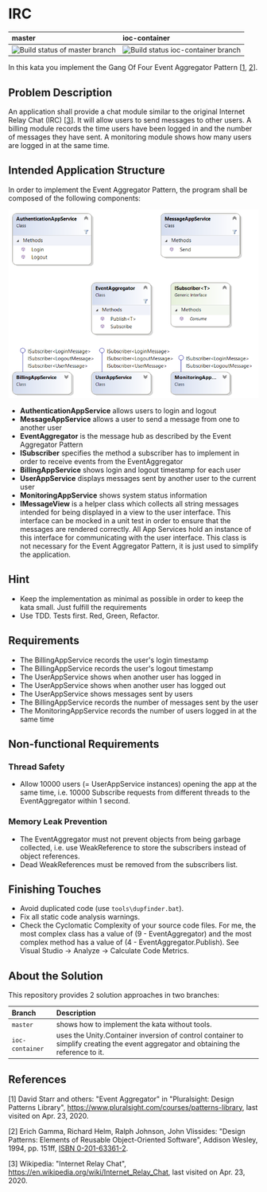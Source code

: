 # IRC

| master | ioc-container |
| :----- | :------------ |
| ![Build status of master branch](https://github.com/wonderbird/kata-gof-pattern-eventaggregator-irc/workflows/.NET%20Core/badge.svg?branch=master) | ![Build status ioc-container branch](https://github.com/wonderbird/kata-gof-pattern-eventaggregator-irc/workflows/.NET%20Core/badge.svg?branch=ioc-container) |

In this kata you implement the Gang Of Four Event Aggregator Pattern [[1](#ref-1), [2](#ref-2)].

## Problem Description

An application shall provide a chat module similar to the original Internet Relay Chat (IRC) [[3](#ref-3)]. It will allow users to send messages to other users. A billing module records the time users have been logged in and the number of messages they have sent. A monitoring module shows how many users are logged in at the same time.

## Intended Application Structure

In order to implement the Event Aggregator Pattern, the program shall be composed of the following components:

![Event Aggregator Pattern](EventAggregatorPattern.png)

- **AuthenticationAppService** allows users to login and logout
- **MessageAppService** allows a user to send a message from one to another user
- **EventAggregator** is the message hub as described by the Event Aggregator Pattern
- **ISubscriber** specifies the method a subscriber has to implement in order to receive events from the EventAggregator
- **BillingAppService** shows login and logout timestamp for each user
- **UserAppService** displays messages sent by another user to the current user
- **MonitoringAppService** shows system status information
- **IMessageView** is a helper class which collects all string messages intended for being displayed in a view to the user interface. This interface can be mocked in a unit test in order to ensure that the messages are rendered correctly. All App Services hold an instance of this interface for communicating with the user interface. This class is not necessary for the Event Aggregator Pattern, it is just used to simplify the application.

## Hint

- Keep the implementation as minimal as possible in order to keep the kata small. Just fulfill the requirements
- Use TDD. Tests first. Red, Green, Refactor.

## Requirements

- The BillingAppService records the user's login timestamp
- The BillingAppService records the user's logout timestamp
- The UserAppService shows when another user has logged in
- The UserAppService shows when another user has logged out
- The UserAppService shows messages sent by users
- The BillingAppService records the number of messages sent by the user
- The MonitoringAppService records the number of users logged in at the same time

## Non-functional Requirements

### Thread Safety

- Allow 10000 users (= UserAppService instances) opening the app at the same time, i.e. 10000 Subscribe requests from different threads to the EventAggregator within 1 second.

### Memory Leak Prevention

- The EventAggregator must not prevent objects from being garbage collected, i.e. use WeakReference to store the subscribers instead of object references.
- Dead WeakReferences must be removed from the subscribers list.

## Finishing Touches

- Avoid duplicated code (use `tools\dupfinder.bat`).
- Fix all static code analysis warnings.
- Check the Cyclomatic Complexity of your source code files. For me, the most complex class has a value of (9 - EventAggregator) and the most complex method has a value of (4 - EventAggregator.Publish). See Visual Studio -> Analyze -> Calculate Code Metrics.

## About the Solution

This repository provides 2 solution approaches in two branches:

| Branch            | Description |
| :-----            | :---------- |
| `master`         | shows how to implement the kata without tools. |
| `ioc-container` | uses the Unity.Container inversion of control container to simplify creating the event aggregator and obtaining the reference to it. |

## References

<a name="ref-1">[1]</a> David Starr and others: "Event Aggregator" in "Pluralsight: Design Patterns Library", https://www.pluralsight.com/courses/patterns-library, last visited on Apr. 23, 2020.

<a name="ref-2">[2]</a> Erich Gamma, Richard Helm, Ralph Johnson, John Vlissides: "Design Patterns: Elements of Reusable Object-Oriented Software", Addison Wesley, 1994, pp. 151ff, [ISBN 0-201-63361-2](https://en.wikipedia.org/wiki/Special:BookSources/0-201-63361-2).

<a name="ref-3">[3]</a> Wikipedia: "Internet Relay Chat", https://en.wikipedia.org/wiki/Internet_Relay_Chat, last visited on Apr. 23, 2020.